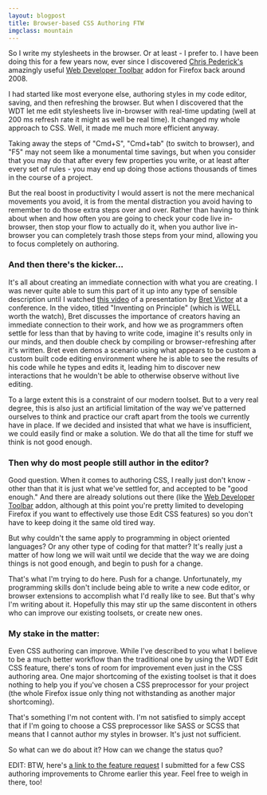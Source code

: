 ```yaml
---
layout: blogpost
title: Browser-based CSS Authoring FTW
imgclass: mountain
---
```


<p>So I write my stylesheets in the browser. Or at least - I prefer to. I have been doing this for a few years now, ever since I discovered <a href="http://chrispederick.com/">Chris Pederick's</a> amazingly useful <a href="http://chrispederick.com/work/web-developer/">Web Developer Toolbar</a> addon for Firefox back around 2008.</p>

<p>I had started like most everyone else, authoring styles in my code editor, saving, and then refreshing the browser. But when I discovered that the WDT let me edit stylesheets live in-browser with real-time updating (well at 200 ms refresh rate it might as well be real time). It changed my whole approach to CSS. Well, it made me much more efficient anyway.</p>

<p>Taking away the steps of "Cmd+S", "Cmd+tab" (to switch to browser), and "F5" may not seem like a monumental time savings, but when you consider that you may do that after every few properties you write, or at least after every set of rules - you may end up doing those actions thousands of times in the course of a project.</p>

<p>But the real boost in productivity I would assert is not the mere mechanical movements you avoid, it is from the mental distraction you avoid having to remember to do those extra steps over and over. Rather than having to think about when and how often you are going to check your code live in-browser, then stop your flow to actually do it, when you author live in-browser you can completely trash those steps from your mind, allowing you to focus completely on authoring.</p>

<h3>And then there's the kicker...</h3>

<p>It's all about creating an immediate connection with what you are creating. I was never quite able to sum this part of it up into any type of sensible description until I watched <a href="https://vimeo.com/36579366">this video</a> of a presentation by <a href="http://worrydream.com/">Bret Victor</a> at a conference. In the video, titled "Inventing on Principle" (which is WELL worth the watch), Bret discusses the importance of creators having an immediate connection to their work, and how we as programmers often settle for less than that by having to write code, imagine it's results only in our minds, and then double check by compiling or browser-refreshing after it's written. Bret even demos a scenario using what appears to be custom a custom built code editing environment where he is able to see the results of his code while he types and edits it, leading him to discover new interactions that he wouldn't be able to otherwise observe without live editing.</p>

<p>To a large extent this is a constraint of our modern toolset. But to a very real degree, this is also just an artificial limitation of the way we've patterned ourselves to think and practice our craft apart from the tools we currently have in place. If we decided and insisted that what we have is insufficient, we could easily find or make a solution. We do that all the time for stuff we think is not good enough.</p>

<h3>Then why do most people still author in the editor?</h3>

<p>Good question. When it comes to authoring CSS, I really just don't know - other than that it is just what we've settled for, and accepted to be "good enough." And there are already solutions out there (like the <a href="https://addons.mozilla.org/en-US/firefox/addon/web-developer/">Web Developer Toolbar</a> addon, although at this point you're pretty limited to developing Firefox if you want to effectively use those Edit CSS features) so you don't have to keep doing it the same old tired way.</p>

<p>But why couldn't the same apply to programming in object oriented languages? Or any other type of coding for that matter? It's really just a matter of how long we will wait until we decide that the way we are doing things is not good enough, and begin to push for a change.</p>

<p>That's what I'm trying to do here. Push for a change. Unfortunately, my programming skills don't include being able to write a new code editor, or browser extensions to accomplish what I'd really like to see. But that's why I'm writing about it. Hopefully this may stir up the same discontent in others who can improve our existing toolsets, or create new ones.</p>

<h3>My stake in the matter:</h3>

<p>Even CSS authoring can improve. While I've described to you what I believe to be a much better workflow than the traditional one by using the WDT Edit CSS feature, there's tons of room for improvement even just in the CSS authoring area. One major shortcoming of the existing toolset is that it does nothing to help you if you've chosen a CSS preprocessor for your project (the whole Firefox issue only thing not withstanding as another major shortcoming).</p>

<p>That's something I'm not content with. I'm not satisfied to simply accept that if I'm going to choose a CSS preprocessor like SASS or SCSS that means that I cannot author my styles in browser. It's just not sufficient.</p>

<p>So what can we do about it? How can we change the status quo?</p>

<p class="disclaimer">EDIT: BTW, here's <a href="http://productforums.google.com/d/topic/chrome/OQmnwvU9mYA/discussion">a link to the feature request</a> I submitted for a few CSS authoring improvements to Chrome earlier this year. Feel free to weigh in there, too!</p>